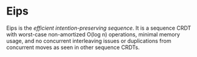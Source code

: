 Eips
====

Eips is the *efficient intention-preserving sequence*. It is a sequence
CRDT with worst-case non-amortized O(log n) operations, minimal memory
usage, and no concurrent interleaving issues or duplications from
concurrent moves as seen in other sequence CRDTs.
